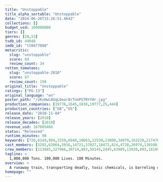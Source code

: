 ```yaml
---
title: "Unstoppable"
title_alpha_sortable: "Unstoppable"
date: "2024-06-26T15:26:51.464Z"
collections: []
budget_usd: 100000000
tiers: []
genres: [28,53]
tsdb_id: 44048
imdb_id: "tt0477080"
metacritic:
  slug: "unstoppable"
  score: 69
  review_count: 34
rotten_tomatoes:
  slug: "unstoppable-2010"
  score: 87
  review_count: 198
original_title: "Unstoppable"
ratings: ["PG-13"]
original_language: "en"
poster_path: "/zKvHwL0GqLOear8rTnUPSTRYY0r.jpg"
production_companies: [19776,1645,1838,19777,25,444]
production_countries: ["GB","US"]
release_date: "2010-11-04"
release_years: [2010]
release_decades: [2010]
revenue_usd: 167805466
status: "Released"
runtime_minutes: 98
keywords: [720,6149,904,1559,6648,10663,12530,13008,34079,163228,217476,229620,251756,301828]
cast_members: [5292,62064,5916,14721,37027,18472,824,4728,26974,130108,142205,37204,142204,51990,142206,170145,104509,1192492,219679,64148]
crew_members: [113665,327966,30714,893,58145,2445,63989,13920,893,18189,63310,541,56519]
tagline: >
  1,000,000 Tons. 100,000 Lives. 100 Minutes.
overview: >
  A runaway train, transporting deadly, toxic chemicals, is barreling down on Stanton, Pennsylvania,  and proves to be unstoppable until a veteran engineer and young conductor risk their lives to try and stop it with a switch engine.
homepage: ""
---
```

